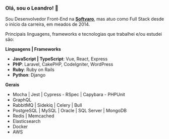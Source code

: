 ### Olá, sou o Leandro! 👋

Sou Desenvolvedor Front-End na **[Softvaro](https://softvaro.com.br/)**, mas atuo como Full Stack desde o início da carreira, em meados de 2014.

Principais linguagens, frameworks e tecnologias que trabalhei e/ou estudei são:

**Linguagens | Frameworks**

* **JavaScript | TypeScript**: Vue, React, Express
* **PHP**: Laravel, CakePHP, CodeIgniter, WordPress
* **Ruby**: Ruby on Rails
* **Python**: Django

**Gerais**

* Mocha | Jest | Cypress - RSpec | Capybara - PHPUnit
* GraphQL
* RabbitMQ | Sidekiq | Celery | Bull
* PostgreSQL | MySQL | Oracle | SQL Server | MongoDB
* Redis | Memcached
* Elasticsearch
* Docker
* AWS
